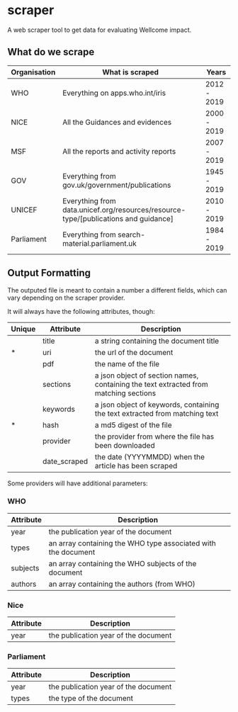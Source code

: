 # scraper

A web scraper tool to get data for evaluating Wellcome impact.

## What do we scrape


 | Organisation | What is scraped                                                                     | Years       |
 |--------------|-------------------------------------------------------------------------------------|-------------|
 | WHO          | Everything on apps.who.int/iris                                                     | 2012 - 2019 |
 | NICE         | All the Guidances and evidences                                                     | 2000 - 2019 |
 | MSF          | All the reports and activity reports                                                | 2007 - 2019 |
 | GOV          | Everything from gov.uk/government/publications                                      | 1945 - 2019 |
 | UNICEF       | Everything from data.unicef.org/resources/resource-type/[publications and guidance] | 2010 - 2019 |
 | Parliament   | Everything from search-material.parliament.uk                                       | 1984 - 2019 |



## Output Formatting

The outputed file is meant to contain a number a different fields, which
can vary depending on the scraper provider.

It will always have the following attributes, though:

|Unique|Attribute|Description|
|------|---------|-----------|
|      |title    | a string containing the document title|
|*     |uri      | the url of the document|
|      |pdf      | the name of the file|
|      |sections | a json object of section names, containing the text extracted from matching sections|
|      |keywords | a json object of keywords, containing the text extracted from matching text|
|*     |hash     | a md5 digest of the file|
|      |provider | the provider from where the file has been downloaded|
|      |date_scraped | the date (YYYYMMDD) when the article has been scraped|

Some providers will have additional parameters:

### WHO

|Attribute|Description|
|---------|-----------|
|year     | the publication year of the document|
|types    | an array containing the WHO type associated with the document|
|subjects | an array containing the WHO subjects of the document|
|authors  | an array containing the authors (from WHO)|

### Nice

|Attribute|Description|
|---------|-----------|
|year     | the publication year of the document|

### Parliament

|Attribute|Description|
|---------|-----------|
|year     | the publication year of the document|
|types    | the type of the document |
